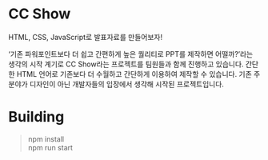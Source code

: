 # CC Show
HTML, CSS, JavaScript로 발표자료를 만들어보자!

‘기존 파워포인트보다 더 쉽고 간편하게 높은 퀄리티로 PPT를 제작하면 어떨까?’라는 생각의 시작 계기로 CC Show라는 프로젝트를 팀원들과 함께 진행하고 있습니다. 간단한 HTML 언어로 기존보다 더 수월하고 간단하게 이용하여 제작할 수 있습니다. 기존 주 분야가 디자인이 아닌 개발자들의 입장에서 생각해 시작된 프로젝트입니다.

# Building
> npm install  
> npm run start  
